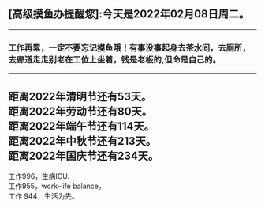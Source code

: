 ## [高级摸鱼办提醒您]:今天是2022年02月08日周二。
---
### 工作再累，一定不要忘记摸鱼哦！有事没事起身去茶水间，去厕所，去廊道走走别老在工位上坐着，钱是老板的,但命是自己的。
---
距离2022年清明节还有53天。  
距离2022年劳动节还有80天。  
距离2022年端午节还有114天。  
距离2022年中秋节还有213天。  
距离2022年国庆节还有234天。  
---
工作996，生病ICU.  
工作955，work–life balance。  
工作 944，生活为先。